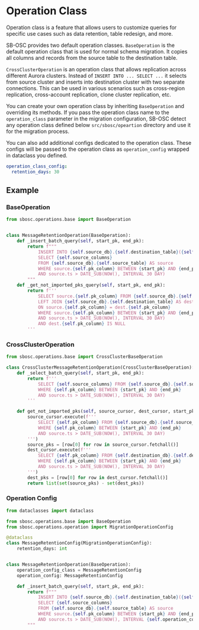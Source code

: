 # Operation Class
Operation class is a feature that allows users to customize queries for specific use cases such as data retention, table redesign, and more.  

SB-OSC provides two default operation classes. `BaseOperation` is the default operation class that is used for normal schema migration. It copies all columns and records from the source table to the destination table.   

`CrossClusterOperation` is an operation class that allows replication across different Aurora clusters. Instead of `INSERT INTO ... SELECT ...` it selects from source cluster and inserts into destination cluster with two separate connections. This can be used in various scenarios such as cross-region replication, cross-account replication, clone cluster replication, etc.

You can create your own operation class by inheriting `BaseOperation` and overriding its methods. If you pass the operation class name to the `operation_class` parameter in the migration configuration, SB-OSC detect any operation class defined below `src/sbosc/opeartion` directory and use it for the migration process.  

You can also add additional configs dedicated to the operation class. These configs will be passed to the operation class as `operation_config` wrapped in dataclass you defined.  

```yaml
operation_class_config:
  retention_days: 30
```

## Example

### BaseOperation
```python
from sbosc.operations.base import BaseOperation


class MessageRetentionOperation(BaseOperation):
    def _insert_batch_query(self, start_pk, end_pk):
        return f"""
            INSERT INTO {self.source_db}.{self.destination_table}({self.source_columns})
            SELECT {self.source_columns}
            FROM {self.source_db}.{self.source_table} AS source
            WHERE source.{self.pk_column} BETWEEN {start_pk} AND {end_pk}
            AND source.ts > DATE_SUB(NOW(), INTERVAL 30 DAY)
        """
    def _get_not_imported_pks_query(self, start_pk, end_pk):
        return f'''
            SELECT source.{self.pk_column} FROM {self.source_db}.{self.source_table} AS source
            LEFT JOIN {self.source_db}.{self.destination_table} AS dest
            ON source.{self.pk_column} = dest.{self.pk_column}
            WHERE source.{self.pk_column} BETWEEN {start_pk} AND {end_pk}
            AND source.ts > DATE_SUB(NOW(), INTERVAL 30 DAY)
            AND dest.{self.pk_column} IS NULL
        '''
```

### CrossClusterOperation
```python
from sbosc.operations.base import CrossClusterBaseOperation

class CrossClusterMessageRetentionOperation(CrossClusterBaseOperation):
    def _select_batch_query(self, start_pk, end_pk):
        return f'''
            SELECT {self.source_columns} FROM {self.source_db}.{self.source_table}
            WHERE {self.pk_column} BETWEEN {start_pk} AND {end_pk}
            AND source.ts > DATE_SUB(NOW(), INTERVAL 30 DAY)
        '''

    def get_not_imported_pks(self, source_cursor, dest_cursor, start_pk, end_pk):
        source_cursor.execute(f'''
            SELECT {self.pk_column} FROM {self.source_db}.{self.source_table}
            WHERE {self.pk_column} BETWEEN {start_pk} AND {end_pk}
            AND source.ts > DATE_SUB(NOW(), INTERVAL 30 DAY)
        ''')
        source_pks = [row[0] for row in source_cursor.fetchall()]
        dest_cursor.execute(f'''
            SELECT {self.pk_column} FROM {self.destination_db}.{self.destination_table}
            WHERE {self.pk_column} BETWEEN {start_pk} AND {end_pk}
            AND source.ts > DATE_SUB(NOW(), INTERVAL 30 DAY)
        ''')
        dest_pks = [row[0] for row in dest_cursor.fetchall()]
        return list(set(source_pks) - set(dest_pks))
```

### Operation Config
```python
from dataclasses import dataclass

from sbosc.operations.base import BaseOperation
from sbosc.operations.operation import MigrationOperationConfig

@dataclass
class MessageRetentionConfig(MigrationOperationConfig):
    retention_days: int


class MessageRetentionOperation(BaseOperation):
    operation_config_class = MessageRetentionConfig
    operation_config: MessageRetentionConfig

    def _insert_batch_query(self, start_pk, end_pk):
        return f"""
            INSERT INTO {self.source_db}.{self.destination_table}({self.source_columns})
            SELECT {self.source_columns}
            FROM {self.source_db}.{self.source_table} AS source
            WHERE source.{self.pk_column} BETWEEN {start_pk} AND {end_pk}
            AND source.ts > DATE_SUB(NOW(), INTERVAL {self.operation_config.retention_days} DAY)
        """
```
